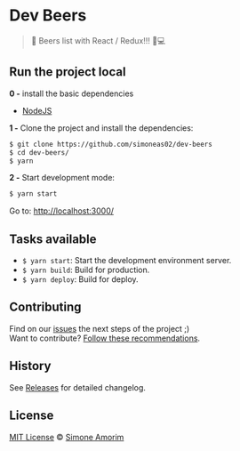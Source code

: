 # Dev Beers

> 🍺 Beers list with React / Redux!!! 🍻💻


## Run the project local

**0 -** install the basic dependencies

- [NodeJS](https://nodejs.org/en/)

**1 -** Clone the project and install the dependencies:

```sh
$ git clone https://github.com/simoneas02/dev-beers
$ cd dev-beers/
$ yarn
```

**2 -** Start development mode:

```sh
$ yarn start
```

Go to: [http://localhost:3000/](http://localhost:3000/)


## Tasks available

- `$ yarn start`: Start the development environment server.
- `$ yarn build`: Build for production.
- `$ yarn deploy`: Build for deploy.


## Contributing

Find on our [issues](https://github.com/simoneas02/dev-beers/issues/) the next steps of the project ;)  
Want to contribute? [Follow these recommendations](https://github.com/simoneas02/dev-beers/blob/master/CONTRIBUTING.md).


## History

See [Releases](https://github.com/simoneas02/dev-beers/releases) for detailed changelog.


## License

[MIT License](https://github.com/simoneas02/dev-beers/blob/master/LICENSE.md) © [Simone Amorim](https://simoneas02.github.io)
